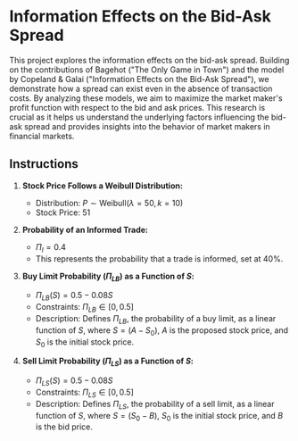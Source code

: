 # Information Effects on the Bid-Ask Spread

This project explores the information effects on the bid-ask spread. Building on the contributions of Bagehot ("The Only Game in Town") and the model by Copeland & Galai ("Information Effects on the Bid-Ask Spread"), we demonstrate how a spread can exist even in the absence of transaction costs. By analyzing these models, we aim to maximize the market maker's profit function with respect to the bid and ask prices. This research is crucial as it helps us understand the underlying factors influencing the bid-ask spread and provides insights into the behavior of market makers in financial markets.

## Instructions

1. **Stock Price Follows a Weibull Distribution:**
   - Distribution: $P \sim \text{Weibull}(\lambda = 50, k = 10)$
   - Stock Price: $51$

2. **Probability of an Informed Trade:**
   - $\Pi_I = 0.4$
   - This represents the probability that a trade is informed, set at $40\%$.

3. **Buy Limit Probability ($\Pi_{LB}$) as a Function of $S$:**
   - $\Pi_{LB}(S) = 0.5 - 0.08S$
   - Constraints: $\Pi_{LB} \in [0, 0.5]$
   - Description: Defines $\Pi_{LB}$, the probability of a buy limit, as a linear function of $S$, where $S = (A - S_0)$, $A$ is the proposed stock price, and $S_0$ is the initial stock price.

4. **Sell Limit Probability ($\Pi_{LS}$) as a Function of $S$:**
   - $\Pi_{LS}(S) = 0.5 - 0.08S$
   - Constraints: $\Pi_{LS} \in [0, 0.5]$
   - Description: Defines $\Pi_{LS}$, the probability of a sell limit, as a linear function of $S$, where $S = (S_0 - B)$, $S_0$ is the initial stock price, and $B$ is the bid price.
